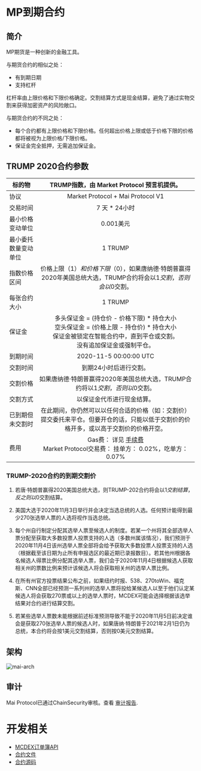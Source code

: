 # MP到期合约

## 简介
MP期货是一种创新的金融工具。

与期货合约的相似之处：
- 有到期日期
- 支持杠杆

杠杆率由上限价格和下限价格确定。交割结算方式是现金结算，避免了通过实物交割来获得加密资产的风险敞口。

与期货合约的不同之处：
- 每个合约都有上限价格和下限价格。任何超出价格上限或低于价格下限的价格都将被视为上限价格/下限价格。
- 保证金完全抵押，无需追加保证金。

## TRUMP 2020合约参数

| 标的物               | TRUMP指数，由 Market Protocol 预言机提供。      | 
| ---------------------|:----------------------------------------------: |
| 协议                 | Market Protocol + Mai Protocol V1 |
| 交易时间             | 7 天 * 24小时        |  
| 最小价格变动单位     | 0.001美元 |   
| 最小委托数量变动单位 | 1 TRUMP |
| 指数价格区间         | 价格上限（$1）和价格下限（$0），如果唐纳德·特朗普赢得2020年美国总统大选，TRUMP合约将会以$1交割，否则会以$0交割。       | 
| 每张合约大小         | 1 TRUMP         |   
| 保证金               | 多头保证金 = (持仓价 - 价格下限) * 持仓大小<br/>空头保证金 = (价格上限 - 持仓价) * 持仓大小<br/>保证金被锁定在智能合约中，直到平仓或交割。<br/>没有追加保证金或强制平仓。     |  
| 到期时间             | 2020-11-5 00:00:00 UTC   |  
| 交割时间             | 到期24小时后进行交割。          |
| 交割价格             | 如果唐纳德·特朗普赢得2020年美国总统大选，TRUMP合约将以$1交割，否则以$0交割。            | 
| 交割方式             | 以保证金代币进行现金结算。      |  
| 已到期但未交割时     | 在此期间，你仍然可以以任何合适的价格（如：交割价）提交委托来平仓。但要开仓的话，只能以低于交割价的价格开多，或以高于交割价的价格开空。 |
| 费用                 | Gas费： 详见 [手续费](/zh-CN/general-information?id=费用)  <br>Market Protocol交易费： 挂单方： 0.02%，吃单方： 0.07% | 

### TRUMP-2020合约的到期交割价

1. 若唐·特朗普赢得2020美国总统大选，则TRUMP-202合约将会以$1交割结算，反之则以$0交割结算。

2. 美国大选于2020年11月3日举行并会决定当选总统的人选。任何预计能得到最少270张选举人票的人选将视作当选总统。

3. 每个州自行制定分配其选举人票至候选人的制度。若某一个州将其全部选举人票分配至获取大多数投票人投票支持的人选（多数州属该情况），我们预测于2020年11月4日该州选举人票全部将会给予获取大多数投票人投票支持的人选（根据截至该日期为止所有申报选区的最近期已录报数目）。若其他州根据各名候选人得票比例分配其选举人票，我们会于2020年11月4日根据候选人获取相关州的票数比例来预计该候选人将会获取相关州的选举人票比例。

4. 在所有州官方投票结果公布之前，如果纽约时报、538、270toWin、福克斯、CNN全部已经预测一系列州的选举人票将投给某候选人以至于他们认定某候选人将会获取270票或以上的选举人票时，MCDEX可能会选择根据该选举结果对合约进行结算交割。

5. 若某些选举人票数未能根据前述标准预测导致不能于2020年11月5日前决定谁会是获取270张选举人票的候选人时，如果唐纳‧特朗普于2021年2月1日仍为总统，本合约将会按1美元交割结算，否则按0美元交割结算。

## 架构

![mai-arch](../en-US/asset/mai-arch.png)

## 审计

Mai Protocol已通过ChainSecurity审核。查看 [审计报告](https://github.com/mcdexio/mai-protocol/blob/master/audit/ChainSecurity_MaiProtocol.pdf).

# 开发相关
* [MCDEX订单簿API](https://mcdex.io/doc/api)
* [合约文件](https://github.com/mcdexio/documents)
* [合约源码](https://github.com/mcdexio/mai-protocol)
